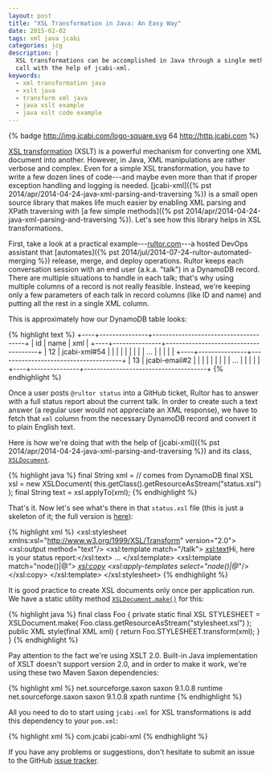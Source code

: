 ```yaml
---
layout: post
title: "XSL Transformation in Java: An Easy Way"
date: 2015-02-02
tags: xml java jcabi
categories: jcg
description: |
  XSL transformations can be accomplished in Java through a single method
  call with the help of jcabi-xml.
keywords:
  - xml transformation java
  - xslt java
  - transform xml java
  - java xslt example
  - java xslt code example
---
```


{% badge http://img.jcabi.com/logo-square.svg 64 http://http.jcabi.com %}

[XSL transformation](http://www.w3.org/TR/xslt20/)
(XSLT) is a powerful mechanism for converting one
XML document into another. However, in Java, XML manipulations
are rather verbose and complex. Even for a simple XSL transformation,
you have to write a few dozen lines of code---and maybe even more
than that if proper exception handling and logging is needed.
[jcabi-xml]({% pst 2014/apr/2014-04-24-java-xml-parsing-and-traversing %}) is
a small open source library that makes life much easier by enabling
XML parsing and XPath traversing with
[a few simple methods]({% pst 2014/apr/2014-04-24-java-xml-parsing-and-traversing %}). Let's
see how this library helps in XSL transformations.

<!--more-->

First, take a look at a practical example---[rultor.com](http://www.rultor.com)---a hosted DevOps assistant that
[automates]({% pst 2014/jul/2014-07-24-rultor-automated-merging %})
release, merge, and deploy operations. Rultor keeps each conversation session with an end user (a.k.a. "talk")
in a DynamoDB record. There are multiple situations to handle
in each talk; that's why using multiple columns of a record is not
really feasible. Instead, we're keeping only a few parameters of each talk
in record columns (like ID and name) and putting all the rest in a single
XML column.

This is approximately how our DynamoDB table looks:

{% highlight text %}
+----+---------------+--------------------------------------+
| id | name          | xml                                  |
+----+---------------+--------------------------------------+
| 12 | jcabi-xml#54  | <?xml version='1.0'?>                |
|    |               | <talk public="true">                 |
|    |               |   <request id="e5f4b3">...</request> |
|    |               | </talk>                              |
+----+---------------+--------------------------------------+
| 13 | jcabi-email#2 | <?xml version='1.0'?>                |
|    |               | <talk public="true">                 |
|    |               |   <daemon id="f787fe">...</daemon>   |
|    |               | </talk>                              |
+----+---------------+--------------------------------------+
{% endhighlight %}

Once a user posts `@rultor status` into a GitHub ticket, Rultor
has to answer with a full status report about the current talk. In order
to create such a text answer (a regular user would not appreciate an XML response),
we have to fetch that `xml` column from the necessary DynamoDB record and convert
it to plain English text.

Here is how we're doing that with the help of
[jcabi-xml]({% pst 2014/apr/2014-04-24-java-xml-parsing-and-traversing %})
and its class,
[`XSLDocument`](http://xml.jcabi.com/apidocs-0.15/com/jcabi/xml/XSLDocument.html).

{% highlight java %}
final String xml = // comes from DynamoDB
final XSL xsl = new XSLDocument(
  this.getClass().getResourceAsStream("status.xsl")
);
final String text = xsl.applyTo(xml);
{% endhighlight %}

That's it. Now let's see what's there in that `status.xsl` file
(this is just a skeleton of it; the full version is [here](https://github.com/yegor256/rultor/blob/1.48/src/main/resources/com/rultor/agents/github/qtn/status.xsl)):

{% highlight xml %}
<xsl:stylesheet xmlns:xsl="http://www.w3.org/1999/XSL/Transform"
  version="2.0">
  <xsl:output method="text"/>
  <xsl:template match="/talk">
    <xsl:text>Hi, here is your status report:</xsl:text>
    ...
  </xsl:template>
  <xsl:template match="node()|@*">
    <xsl:copy>
      <xsl:apply-templates select="node()|@*"/>
    </xsl:copy>
  </xsl:template>
</xsl:stylesheet>
{% endhighlight %}

It is good practice to create XSL documents only once per application
run. We have a static utility method [`XSLDocument.make()`](http://xml.jcabi.com/apidocs-0.15/com/jcabi/xml/XSLDocument.html#make%28java.io.InputStream%29) for this:

{% highlight java %}
final class Foo {
  private static final XSL STYLESHEET = XSLDocument.make(
    Foo.class.getResourceAsStream("stylesheet.xsl")
  );
  public XML style(final XML xml) {
    return Foo.STYLESHEET.transform(xml);
  }
}
{% endhighlight %}

Pay attention to the fact we're using XSLT 2.0. Built-in Java implementation of XSLT
doesn't support version 2.0, and in order to make it work, we're using
these two Maven Saxon dependencies:

{% highlight xml %}
<dependency>
  <groupId>net.sourceforge.saxon</groupId>
  <artifactId>saxon</artifactId>
  <version>9.1.0.8</version>
  <scope>runtime</scope>
</dependency>
<dependency>
  <groupId>net.sourceforge.saxon</groupId>
  <artifactId>saxon</artifactId>
  <version>9.1.0.8</version>
  <classifier>xpath</classifier>
  <scope>runtime</scope>
</dependency>
{% endhighlight %}

All you need to do to start using `jcabi-xml` for XSL transformations is
add this dependency to your `pom.xml`:

{% highlight xml %}
<dependency>
  <groupId>com.jcabi</groupId>
  <artifactId>jcabi-xml</artifactId>
</dependency>
{% endhighlight %}

If you have any problems or suggestions, don't hesitate to submit an issue
to the GitHub [issue tracker](https://github.com/jcabi/jcabi-xml/issues).
